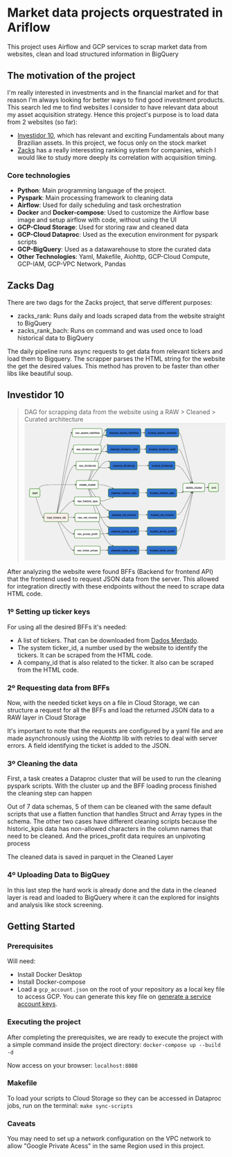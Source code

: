 # Market data projects orquestrated in Ariflow
This project uses Airflow and GCP services to scrap market data from websites, clean and load structured information in BigQuery

## The motivation of the project

I'm really interested in investments and in the financial market and for that reason I'm always looking for better ways to find good investment products.
This search led me to find websites I consider to have relevant data about my asset acquisition strategy. Hence this project's purpose is to load data from 2 websites (so far):
* [Investidor 10](https://investidor10.com.br/), which has relevant and exciting Fundamentals about many Brazilian assets. In this project, we focus only on the stock market
* [Zacks](https://www.zacks.com/) has a really interessting ranking system for companies, which I would like to study more deeply its correlation with acquisition timing.

### Core technologies

* **Python**: Main programming language of the project. 
* **Pyspark**: Main processing framework to cleaning data
* **Airflow**: Used for daily scheduling and task orchestration
* **Docker** and **Docker-compose**: Used to customize the Airflow base image and setup airflow with code, without using the UI
* **GCP-Cloud Storage**: Used for storing raw and cleaned data
* **GCP-Cloud Dataproc**: Used as the execution environment for pyspark scripts
* **GCP-BigQuery**: Used as a datawarehouse to store the curated data
* **Other Technologies**: Yaml, Makefile, Aiohttp, GCP-Cloud Compute, GCP-IAM, GCP-VPC Network, Pandas

## Zacks Dag
There are two dags for the Zacks project, that serve different purposes:
* zacks_rank: Runs daily and loads scraped data from the website straight to BigQuery
* zacks_rank_bach: Runs on command and was used once to load historical data to BigQuery

The daily pipeline runs async requests to get data from relevant tickers and load them to Bigquery.
The scrapper parses the HTML string for the website the get the desired values. This method has proven to be faster than other libs like beautiful soup.

## Investidor 10
>DAG for scrapping data from the website using a RAW > Cleaned > Curated architecture
![Investidor 10 DAG](/dags/investidor_10/dag-screenshot.png)

After analyzing the website were found BFFs (Backend for frontend API) that the frontend used to request JSON data from the server. This allowed for integration directly with these endpoints without the need to scrape data HTML code.

### 1º Setting up ticker keys
For using all the desired BFFs it's needed:
* A list of tickers. That can be downloaded from [Dados Merdado](https://www.dadosdemercado.com.br/bolsa/acoes).
* The system ticker_id, a number used by the website to identify the tickers. It can be scraped from the HTML code.
* A company_id that is also related to the ticker. It also can be scraped from the HTML code.

### 2º Requesting data from BFFs
Now, with the needed ticket keys on a file in Cloud Storage, we can structure a request for all the BFFs and load the returned JSON data to a RAW layer in Cloud Storage

It's important to note that the requests are configured by a yaml file and are made asynchronously using the Aiohttp lib with retries to deal with server errors. A field identifying the ticket is added to the JSON.

### 3º Cleaning the data
First, a task creates a Dataproc cluster that will be used to run the cleaning pyspark scripts.
With the cluster up and the BFF loading process finished the cleaning step can happen

Out of 7 data schemas, 5 of them can be cleaned with the same default scripts that use a flatten function that handles Struct and Array types in the schema.
The other two cases have different cleaning scripts because the historic_kpis data has non-allowed characters in the column names that need to be cleaned. And the prices_profit data requires an unpivoting process 

The cleaned data is saved in parquet in the Cleaned Layer

### 4º Uploading Data to BigQuey
In this last step the hard work is already done and the data in the cleaned layer is read and loaded to BigQuery where it can the explored for insights and analysis like stock screening.

## Getting Started

### Prerequisites
Will need:
* Install Docker Desktop
* Install Docker-compose
* Load a `gcp_account.json` on the root of your repository as a local key file to access GCP. You can generate this key file on [generate a service account keys](https://cloud.google.com/iam/docs/creating-managing-service-account-keys).

### Executing the project
After completing the prerequisites, we are ready to execute the project with a simple command inside the project directory:
`docker-compose up --build -d`

Now access on your browser:
`localhost:8080`

### Makefile
To load your scripts to Cloud Storage so they can be accessed in Dataproc jobs, run on the terminal:
`make sync-scripts`

### Caveats
You may need to set up a network configuration on the VPC network to allow "Google Private Acess" in the same Region used in this project.